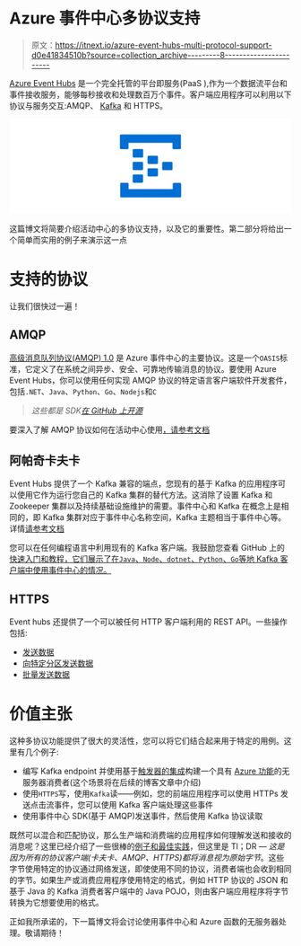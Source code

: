 # Azure 事件中心多协议支持

> 原文：<https://itnext.io/azure-event-hubs-multi-protocol-support-d0e41834510b?source=collection_archive---------8----------------------->

[Azure Event Hubs](https://docs.microsoft.com/azure/event-hubs/?WT.mc_id=medium-blog-abhishgu) 是一个完全托管的平台即服务(PaaS ),作为一个数据流平台和事件接收服务，能够每秒接收和处理数百万个事件。客户端应用程序可以利用以下协议与服务交互:AMQP、 [Kafka](https://kafka.apache.org/) 和 HTTPS。

![](img/13ba752521e23cb7306877065ee9064a.png)

这篇博文将简要介绍活动中心的多协议支持，以及它的重要性。第二部分将给出一个简单而实用的例子来演示这一点

# 支持的协议

让我们很快过一遍！

## AMQP

[高级消息队列协议(AMQP) 1.0](https://www.amqp.org/) 是 Azure 事件中心的主要协议。这是一个`OASIS`标准，它定义了在系统之间异步、安全、可靠地传输消息的协议。要使用 Azure Event Hubs，你可以使用任何实现 AMQP 协议的特定语言客户端软件开发套件，包括`.NET`、`Java`、`Python`、`Go`、`Nodejs`和`C`

> *这些都是 SDK*[*在 GitHub 上开源*](https://github.com/Azure/azure-event-hubs)

要深入了解 AMQP 协议如何在活动中心使用[，请参考文档](https://docs.microsoft.com/azure/service-bus-messaging/service-bus-amqp-protocol-guide?toc=https://docs.microsoft.com/en-us/azure/event-hubs/TOC.json&bc=https://docs.microsoft.com/en-us/azure/bread/toc.json&WT.mc_id=medium-blog-abhishgu)

## 阿帕奇卡夫卡

Event Hubs 提供了一个 Kafka 兼容的端点，您现有的基于 Kafka 的应用程序可以使用它作为运行您自己的 Kafka 集群的替代方法。这消除了设置 Kafka 和 Zookeeper 集群以及持续基础设施维护的需要。事件中心和 Kafka 在概念上是相同的，即 Kafka 集群对应于事件中心名称空间，Kafka 主题相当于事件中心等。详情[请参考文档](https://docs.microsoft.com/azure/event-hubs/event-hubs-for-kafka-ecosystem-overview?WT.mc_id=medium-blog-abhishgu#kafka-and-event-hub-conceptual-mapping)

您可以在任何编程语言中利用现有的 Kafka 客户端。我鼓励您查看 GitHub 上的[快速入门和教程，它们展示了在`Java`、`Node`、`dotnet`、`Python`、`Go`等地 Kafka 客户端中使用事件中心的情况。](https://github.com/Azure/azure-event-hubs-for-kafka)

## HTTPS

Event hubs 还提供了一个可以被任何 HTTP 客户端利用的 REST API。一些操作包括:

*   [发送数据](https://docs.microsoft.com/rest/api/eventhub/send-event?WT.mc_id=medium-blog-abhishgu)
*   [向特定分区发送数据](https://docs.microsoft.com/rest/api/eventhub/send-partition-event?WT.mc_id=medium-blog-abhishgu)
*   [批量发送数据](https://docs.microsoft.com/rest/api/eventhub/send-batch-events?WT.mc_id=medium-blog-abhishgu)

# 价值主张

这种多协议功能提供了很大的灵活性，您可以将它们结合起来用于特定的用例。这里有几个例子:

*   编写 Kafka endpoint 并使用基于[触发器的集成](https://docs.microsoft.com/azure/azure-functions/functions-bindings-event-hubs?WT.mc_id=medium-blog-abhishgu)构建一个具有 [Azure 功能](https://docs.microsoft.com/azure/azure-functions/?WT.mc_id=medium-blog-abhishgu)的无服务器消费者(这个场景将在后续的博客文章中介绍)
*   使用`HTTPS`写，使用`Kafka`读——例如，您的前端应用程序可以使用 HTTPs 发送点击流事件，您可以使用 Kafka 客户端处理这些事件
*   使用事件中心 SDK(基于 AMQP)发送事件，然后使用 Kafka 协议读取

既然可以混合和匹配协议，那么生产端和消费端的应用程序如何理解发送和接收的消息呢？这里已经介绍了一些很棒的[例子和最佳实践](https://docs.microsoft.com/azure/event-hubs/event-hubs-exchange-events-different-protocols?WT.mc_id=medium-blog-abhishgu)，但这里是 Tl；DR — *这是因为所有的协议客户端(卡夫卡、AMQP、HTTPS)都将消息视为原始字节*。这些字节使用特定的协议通过网络发送，即使使用不同的协议，消费者端也会收到相同的字节。如果生产或消费应用程序使用特定的格式，例如 HTTP 协议的 JSON 和基于 Java 的 Kafka 消费者客户端中的 Java POJO，则由客户端应用程序将字节转换为它想要使用的格式。

正如我所承诺的，下一篇博文将会讨论使用事件中心和 Azure 函数的无服务器处理。敬请期待！